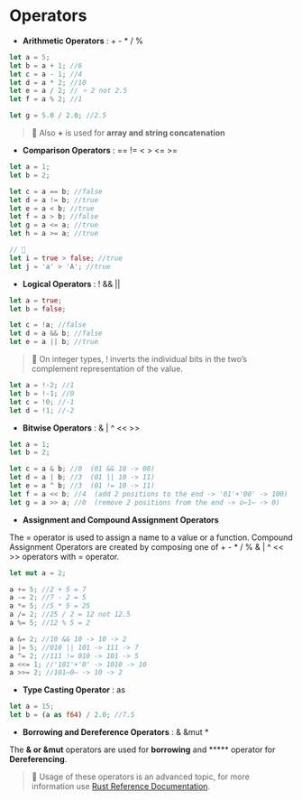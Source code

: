 # Operators

* **Arithmetic Operators** : + - * / %

```rust
let a = 5;
let b = a + 1; //6
let c = a - 1; //4
let d = a * 2; //10
let e = a / 2; // ⭐️ 2 not 2.5
let f = a % 2; //1

let g = 5.0 / 2.0; //2.5
```

> 🔎 Also **+** is used for **array and string concatenation**


* **Comparison Operators** : == != < > <= >=

```rust
let a = 1;
let b = 2;

let c = a == b; //false
let d = a != b; //true
let e = a < b; //true
let f = a > b; //false
let g = a <= a; //true
let h = a >= a; //true

// 🔎
let i = true > false; //true
let j = 'a' > 'A'; //true
```


* **Logical Operators** : ! && ||

```rust
let a = true;
let b = false;

let c = !a; //false
let d = a && b; //false
let e = a || b; //true
```

> 🔎 On integer types, ! inverts the individual bits in the two’s complement representation of the value.

```rust
let a = !-2; //1
let b = !-1; //0
let c = !0; //-1
let d = !1; //-2
```


* **Bitwise Operators** : & | ^ << >>

```rust
let a = 1;
let b = 2;

let c = a & b; //0  (01 && 10 -> 00)
let d = a | b; //3  (01 || 10 -> 11)
let e = a ^ b; //3  (01 != 10 -> 11)
let f = a << b; //4  (add 2 positions to the end -> '01'+'00' -> 100)
let g = a >> a; //0  (remove 2 positions from the end -> o̶1̶ -> 0)
```


* **Assignment and Compound Assignment Operators** 

The = operator is used to assign a name to a value or a function. Compound Assignment Operators are created by composing one of + - * / % & | ^ << >> operators with = operator.

```rust
let mut a = 2;

a += 5; //2 + 5 = 7
a -= 2; //7 - 2 = 5
a *= 5; //5 * 5 = 25
a /= 2; //25 / 2 = 12 not 12.5
a %= 5; //12 % 5 = 2

a &= 2; //10 && 10 -> 10 -> 2
a |= 5; //010 || 101 -> 111 -> 7
a ^= 2; //111 != 010 -> 101 -> 5
a <<= 1; //'101'+'0' -> 1010 -> 10
a >>= 2; //101̶0̶ -> 10 -> 2
```


* **Type Casting Operator** : as

```rust
let a = 15;
let b = (a as f64) / 2.0; //7.5
```


* **Borrowing and Dereference Operators** : & &mut *

The **& or &mut** operators are used for **borrowing** and ***** operator for **Dereferencing**. 

> 🔎 Usage of these operators is an advanced topic, for more information use [Rust Reference Documentation](https://doc.rust-lang.org/reference.html#unary-operator-expressions).
